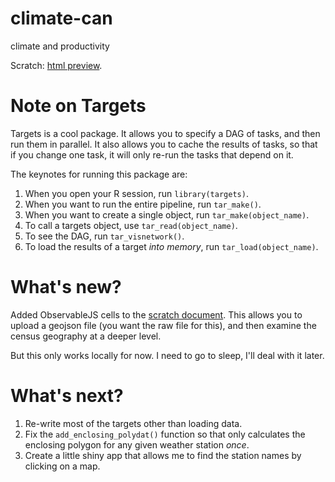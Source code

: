 # climate-can
climate and productivity 

Scratch: [html preview](https://htmlpreview.github.io/?https://github.com/JasonPekos/climate-can/blob/main/Scratch.html).


# Note on Targets

Targets is a cool package. It allows you to specify a DAG of tasks, and then run them in parallel. It also allows you to cache the results of tasks, so that if you change one task, it will only re-run the tasks that depend on it.

The keynotes for running this package are:

1. When you open your R session, run `library(targets)`.
2. When you want to run the entire pipeline, run `tar_make()`.
3. When you want to create a single object, run `tar_make(object_name)`.
4. To call a targets object, use `tar_read(object_name)`.
5. To see the DAG, run `tar_visnetwork()`.
6. To load the results of a target *into memory*, run `tar_load(object_name)`.

# What's new?
Added ObservableJS cells to the [scratch document](https://htmlpreview.github.io/?https://github.com/JasonPekos/climate-can/blob/main/Scratch.html).
This allows you to upload a geojson file (you want the raw file for this), and then examine the census geography at a deeper level. 

But this only works locally for now. I need to go to sleep, I'll deal with it later. 

# What's next?

1. Re-write most of the targets other than loading data.
2. Fix the `add_enclosing_polydat()` function so that only calculates the enclosing polygon for any given weather station *once*. 
3. Create a little shiny app that allows me to find the station names by clicking on a map.


